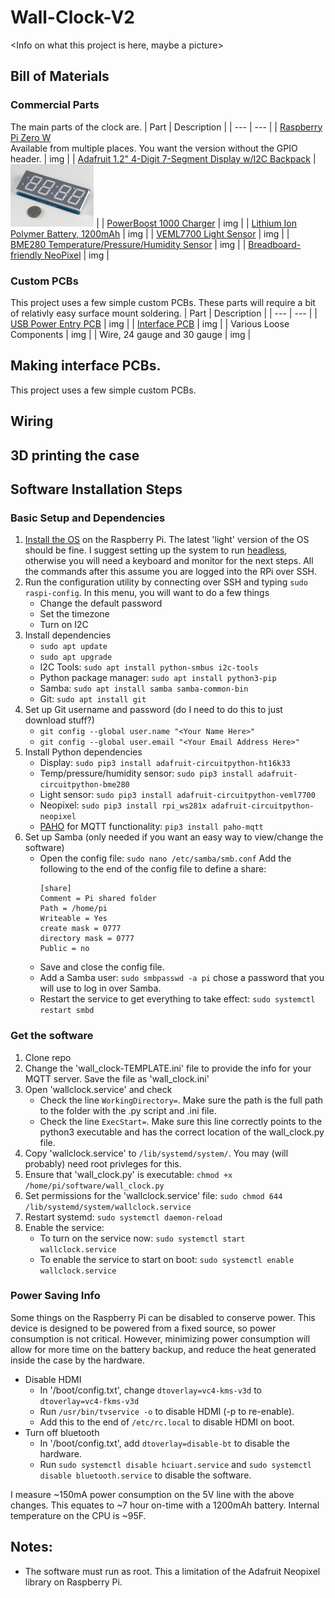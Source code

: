 # Wall-Clock-V2
<Info on what this project is here, maybe a picture>

## Bill of Materials

### Commercial Parts
The main parts of the clock are.
| Part | Description |
| --- | --- |
| [Raspberry Pi Zero W](https://www.raspberrypi.com/products/raspberry-pi-zero-w/)<br>Available from multiple places. You want the version without the GPIO header. | img |
| [Adafruit 1.2" 4-Digit 7-Segment Display w/I2C Backpack](https://www.adafruit.com/product/1270) | <img src="https://github.com/ilikecake/Wall-Clock-V2/blob/main/assets/1270-04.jpg" height="100"> |
| [PowerBoost 1000 Charger](https://www.adafruit.com/product/2465) | img |
| [Lithium Ion Polymer Battery, 1200mAh](https://www.adafruit.com/product/258) | img |
| [VEML7700 Light Sensor](https://www.adafruit.com/product/4162) | img |
| [BME280 Temperature/Pressure/Humidity Sensor](https://www.sparkfun.com/products/13676) | img |
| [Breadboard-friendly NeoPixel](https://www.adafruit.com/product/1312) | img |

### Custom PCBs
This project uses a few simple custom PCBs. These parts will require a bit of relativly easy surface mount soldering.
| Part | Description |
| --- | --- |
| [USB Power Entry PCB](https://oshpark.com/shared_projects/DeTFANqL) | img |
| [Interface PCB](https://oshpark.com/shared_projects/3Y6FiWnK) | img |
| Various Loose Components | img |
| Wire, 24 gauge and 30 gauge | img |




<Add a BOM here>

## Making interface PCBs.
This project uses a few simple custom PCBs. <more info here someday>

## Wiring
<How to wire up all the bits>

## 3D printing the case
<Links to the case files and instructions on how to print>

## Software Installation Steps
### Basic Setup and Dependencies
1. [Install the OS](https://www.raspberrypi.com/software/) on the Raspberry Pi. The latest 'light' version of the OS should be fine. I suggest setting up the system to run [headless](https://www.tomshardware.com/reviews/raspberry-pi-headless-setup-how-to,6028.html), otherwise you will need a keyboard and monitor for the next steps. All the commands after this assume you are logged into the RPi over SSH.
2. Run the configuration utility by connecting over SSH and typing `sudo raspi-config`. In this menu, you will want to do a few things
   - Change the default password
   - Set the timezone
   - Turn on I2C
3. Install dependencies
   - `sudo apt update`
   - `sudo apt upgrade`
   - I2C Tools: `sudo apt install python-smbus i2c-tools`
   - Python package manager: `sudo apt install python3-pip`
   - Samba: `sudo apt install samba samba-common-bin`
   - Git: `sudo apt install git`
4. Set up Git username and password (do I need to do this to just download stuff?)
   - `git config --global user.name "<Your Name Here>"`
   - `git config --global user.email "<Your Email Address Here>"`
5. Install Python dependencies
   - Display: `sudo pip3 install adafruit-circuitpython-ht16k33`
   - Temp/pressure/humidity sensor: `sudo pip3 install adafruit-circuitpython-bme280`
   - Light sensor: `sudo pip3 install adafruit-circuitpython-veml7700`
   - Neopixel: `sudo pip3 install rpi_ws281x adafruit-circuitpython-neopixel`
   - [PAHO](https://pypi.org/project/paho-mqtt/) for MQTT functionality: `pip3 install paho-mqtt`
6. Set up Samba (only needed if you want an easy way to view/change the software)
   - Open the config file: `sudo nano /etc/samba/smb.conf` Add the following to the end of the config file to define a share:
     ```
     [share]
     Comment = Pi shared folder
     Path = /home/pi
     Writeable = Yes
     create mask = 0777
     directory mask = 0777
     Public = no
     ```
   - Save and close the config file.
   - Add a Samba user: `sudo smbpasswd -a pi` chose a password that you will use to log in over Samba.
   - Restart the service to get everything to take effect: `sudo systemctl restart smbd`
### Get the software
1. Clone repo <add steps on how to do this...>
2. Change the 'wall_clock-TEMPLATE.ini' file to provide the info for your MQTT server. Save the file as 'wall_clock.ini'
3. Open 'wallclock.service' and check
   - Check the line `WorkingDirectory=`. Make sure the path is the full path to the folder with the .py script and .ini file.
   - Check the line `ExecStart=`. Make sure this line correctly points to the python3 executable and has the correct location of the wall_clock.py file.
4. Copy 'wallclock.service' to `/lib/systemd/system/`. You may (will probably) need root privleges for this.
5. Ensure that 'wall_clock.py' is executable: `chmod +x /home/pi/software/wall_clock.py`
6. Set permissions for the 'wallclock.service' file: `sudo chmod 644 /lib/systemd/system/wallclock.service`
7. Restart systemd: `sudo systemctl daemon-reload`
8. Enable the service:
   - To turn on the service now: `sudo systemctl start wallclock.service`
   - To enable the service to start on boot: `sudo systemctl enable wallclock.service`
   
### Power Saving Info
Some things on the Raspberry Pi can be disabled to conserve power. This device is designed to be powered from a fixed source, so power consumption is not critical. However, minimizing power consumption will allow for more time on the battery backup, and reduce the heat generated inside the case by the hardware.
- Disable HDMI
  - In '/boot/config.txt', change `dtoverlay=vc4-kms-v3d` to `dtoverlay=vc4-fkms-v3d`
  - Run `/usr/bin/tvservice -o` to disable HDMI (-p to re-enable).
  - Add this to the end of `/etc/rc.local` to disable HDMI on boot.
- Turn off bluetooth 
  - In '/boot/config.txt', add `dtoverlay=disable-bt` to disable the hardware.
  - Run `sudo systemctl disable hciuart.service` and `sudo systemctl disable bluetooth.service` to disable the software.

I measure ~150mA power consumption on the 5V line with the above changes. This equates to ~7 hour on-time with a 1200mAh battery. Internal temperature on the CPU is ~95F. <Check this later when the case is closed>

## Notes:
- The software must run as root. This a limitation of the Adafruit Neopixel library on Raspberry Pi.
